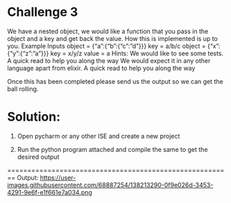 Challenge 3
===========

We have a nested object, we would like a function that you pass in the object and a key and get back the value. How this is implemented is up to you.
Example Inputs
object = {“a”:{“b”:{“c”:”d”}}}
key = a/b/c
object = {“x”:{“y”:{“z”:”a”}}}
key = x/y/z
value = a
Hints:
We would like to see some tests. A quick read to help you along the way
We would expect it in any other language apart from elixir.
A quick read to help you along the way 
 
Once this has been completed please send us the output so we can get the ball rolling.

Solution:
=========
1. Open pycharm or any other ISE and create a new project

2. Run the python program attached and compile the same to get the desired output

========================================================
Output:
https://user-images.githubusercontent.com/68887254/138213290-0f9e026d-3453-4291-9e6f-e1f661e7a034.png
